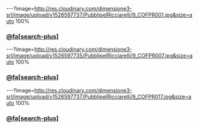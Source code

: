 ---?image=http://res.cloudinary.com/dimensione3-srl/image/upload/v1526597737/PubblipelRicciarelli/9_COFPR001.jpg&size=auto 100%
### [@fa[search-plus]](http://res.cloudinary.com/dimensione3-srl/image/upload/v1526597737/PubblipelRicciarelli/9_COFPR001.jpg)
---?image=http://res.cloudinary.com/dimensione3-srl/image/upload/v1526597735/PubblipelRicciarelli/9_COFPR007.jpg&size=auto 100%
### [@fa[search-plus]](http://res.cloudinary.com/dimensione3-srl/image/upload/v1526597735/PubblipelRicciarelli/9_COFPR007.jpg)
---?image=http://res.cloudinary.com/dimensione3-srl/image/upload/v1526597737/PubblipelRicciarelli/9_COFPR017.jpg&size=auto 100%
### [@fa[search-plus]](http://res.cloudinary.com/dimensione3-srl/image/upload/v1526597737/PubblipelRicciarelli/9_COFPR017.jpg)
